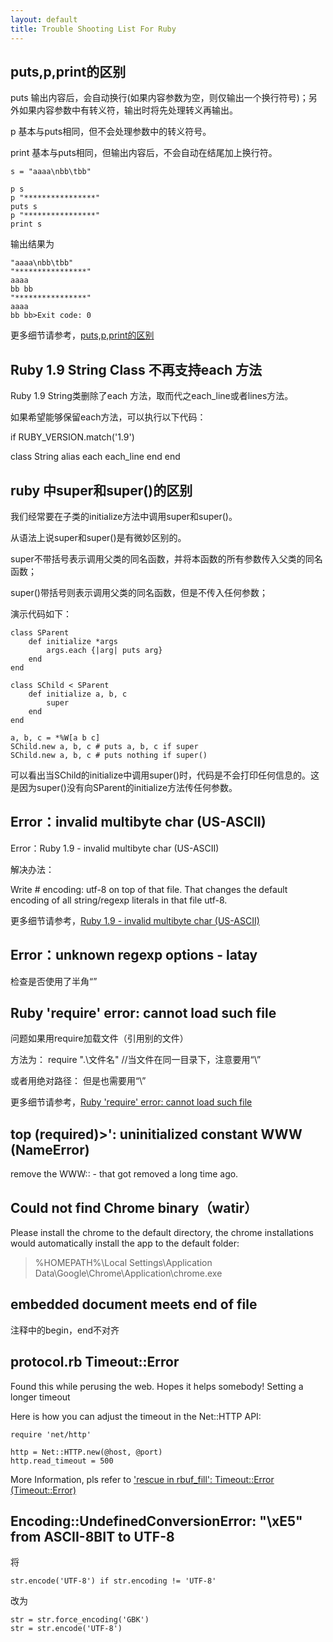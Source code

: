 ```yaml
---
layout: default
title: Trouble Shooting List For Ruby
---
```




## puts,p,print的区别 ##

puts 输出内容后，会自动换行(如果内容参数为空，则仅输出一个换行符号)；另外如果内容参数中有转义符，输出时将先处理转义再输出。

p 基本与puts相同，但不会处理参数中的转义符号。

print 基本与puts相同，但输出内容后，不会自动在结尾加上换行符。

    s = "aaaa\nbb\tbb"
     
    p s
    p "****************"
    puts s
    p "****************"
    print s

输出结果为

    "aaaa\nbb\tbb"
    "****************"
    aaaa
    bb bb
    "****************"
    aaaa
    bb bb>Exit code: 0

更多细节请参考，[puts,p,print的区别](http://www.cnblogs.com/yjmyzz/archive/2010/02/22/1671130.html)

## Ruby 1.9 String Class 不再支持each 方法 ##

Ruby 1.9 String类删除了each 方法，取而代之each_line或者lines方法。 

如果希望能够保留each方法，可以执行以下代码： 

if RUBY_VERSION.match('1.9') 

  class String 
    alias each each_line 
  end 
end 


## ruby 中super和super()的区别 ##

我们经常要在子类的initialize方法中调用super和super()。

从语法上说super和super()是有微妙区别的。

super不带括号表示调用父类的同名函数，并将本函数的所有参数传入父类的同名函数；

super()带括号则表示调用父类的同名函数，但是不传入任何参数；

演示代码如下：

    class SParent
    	def initialize *args
    		args.each {|arg| puts arg}
    	end
    end
    
    class SChild < SParent
    	def initialize a, b, c
    		super
    	end
    end
    
    a, b, c = *%W[a b c]
    SChild.new a, b, c # puts a, b, c if super
    SChild.new a, b, c # puts nothing if super()

可以看出当SChild的initialize中调用super()时，代码是不会打印任何信息的。这是因为super()没有向SParent的initialize方法传任何参数。

## Error：invalid multibyte char (US-ASCII) ##

Error：Ruby 1.9 - invalid multibyte char (US-ASCII)

解决办法：


Write # encoding: utf-8 on top of that file. That changes the default encoding of all string/regexp literals in that file utf-8.

更多细节请参考，[Ruby 1.9 - invalid multibyte char (US-ASCII)](http://stackoverflow.com/questions/3678172/ruby-1-9-invalid-multibyte-char-us-ascii)



## Error：unknown regexp options - latay ##


检查是否使用了半角“”


## Ruby 'require' error: cannot load such file ##


问题如果用require加载文件（引用别的文件）

方法为： require ".\\文件名"           //当文件在同一目录下，注意要用“\\”

或者用绝对路径： 但是也需要用“\\”

更多细节请参考，[Ruby 'require' error: cannot load such file](http://stackoverflow.com/questions/9750610/ruby-require-error-cannot-load-such-file)

## top (required)>': uninitialized constant WWW (NameError) ##

remove the WWW:: - that got removed a long time ago.


## Could not find Chrome binary（watir） ##

Please install the chrome to the default directory, the chrome installations would automatically install the app to the default folder:

> %HOMEPATH%\Local Settings\Application Data\Google\Chrome\Application\chrome.exe


## embedded document meets end of file ##

注释中的begin，end不对齐


## protocol.rb Timeout::Error ##

Found this while perusing the web. Hopes it helps somebody! Setting a longer timeout

Here is how you can adjust the timeout in the Net::HTTP API:

    require 'net/http' 
    
    http = Net::HTTP.new(@host, @port)
    http.read_timeout = 500

More Information, pls refer to ['rescue in rbuf_fill': Timeout::Error (Timeout::Error)](http://stackoverflow.com/questions/10011387/rescue-in-rbuf-fill-timeouterror-timeouterror)

## Encoding::UndefinedConversionError: "\xE5" from ASCII-8BIT to UTF-8 ##

将

    str.encode('UTF-8') if str.encoding != 'UTF-8'

改为

    str = str.force_encoding('GBK')
    str = str.encode('UTF-8')